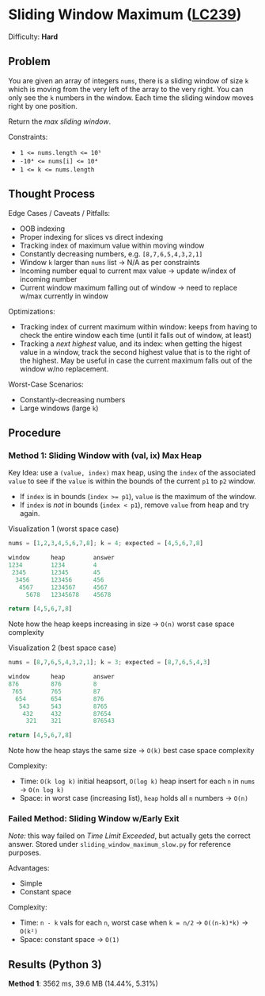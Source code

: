 # Sliding Window Maximum ([LC239](https://leetcode.com/problems/sliding-window-maximum/))
Difficulty: **Hard**

## Problem

You are given an array of integers `nums`, there is a sliding window of size `k` which is moving from the very left of the array to the very right. You can only see the `k` numbers in the window. Each time the sliding window moves right by one position.

Return the *max sliding window*.

Constraints:
- `1 <= nums.length <= 10⁵`
- `-10⁴ <= nums[i] <= 10⁴`
- `1 <= k <= nums.length`

## Thought Process

Edge Cases / Caveats / Pitfalls:
- OOB indexing
- Proper indexing for slices vs direct indexing
- Tracking index of maximum value within moving window
- Constantly decreasing numbers, e.g. `[8,7,6,5,4,3,2,1]`
- Window `k` larger than `nums` list -> N/A as per constraints
- Incoming number equal to current max value -> update w/index of incoming number
- Current window maximum falling out of window -> need to replace w/max currently in window

Optimizations:
- Tracking index of current maximum within window: keeps from having to check the entire window each time (until it falls out of window, at least)
- Tracking a *next highest* value, and its index: when getting the higest value in a window, track the second highest value that is to the right of the highest.  May be useful in case the current maximum falls out of the window w/no replacement.

Worst-Case Scenarios:
- Constantly-decreasing numbers
- Large windows (large `k`)

## Procedure

### Method 1: Sliding Window with (val, ix) Max Heap

Key Idea: use a `(value, index)` max heap, using the `index` of the associated `value` to see if the `value` is within the bounds of the current `p1` to `p2` window.
- If `index` is in bounds (`index >= p1`), `value` is the maximum of the window.
- If `index` is *not* in bounds (`index < p1`), remove `value` from heap and try again.

Visualization 1 (worst space case)
```Python
nums = [1,2,3,4,5,6,7,8]; k = 4; expected = [4,5,6,7,8]

window      heap        answer 
1234        1234        4
 2345       12345       45
  3456      123456      456
   4567     1234567     4567
     5678   12345678    45678

return [4,5,6,7,8]
```
Note how the heap keeps increasing in size -> `O(n)` worst case space complexity

Visualization 2 (best space case)
```Python
nums = [8,7,6,5,4,3,2,1]; k = 3; expected = [8,7,6,5,4,3]

window      heap        answer 
876         876         8
 765        765         87
  654       654         876
   543      543         8765
    432     432         87654
     321    321         876543

return [4,5,6,7,8]
```
Note how the heap stays the same size -> `O(k)` best case space complexity

Complexity:
- Time: `O(k log k)` initial heapsort, `O(log k)` heap insert for each `n` in `nums` -> `O(n log k)`
- Space: in worst case (increasing list), `heap` holds all `n` numbers -> `O(n)`

### Failed Method: Sliding Window w/Early Exit

*Note:* this way failed on *Time Limit Exceeded*, but actually gets the correct answer.  Stored under `sliding_window_maximum_slow.py` for reference purposes.

Advantages:
- Simple
- Constant space

Complexity:
- Time: `n - k` vals for each `n`, worst case when `k = n/2` -> `O((n-k)*k)` -> `O(k²)`
- Space: constant space -> `O(1)`

## Results (Python 3)

**Method 1**: 3562 ms, 39.6 MB (14.44%, 5.31%)
